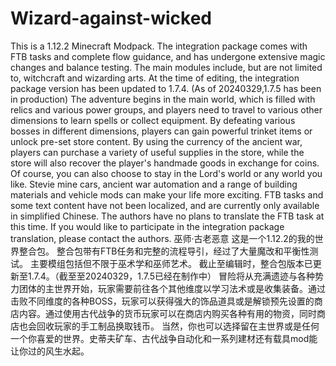 # Wizard-against-wicked
This is a 1.12.2 Minecraft Modpack.
The integration package comes with FTB tasks and complete flow guidance, and has undergone extensive magic changes and balance testing.
The main modules include, but are not limited to, witchcraft and wizarding arts.
At the time of editing, the integration package version has been updated to 1.7.4. (As of 20240329,1.7.5 has been in production)
The adventure begins in the main world, which is filled with relics and various power groups, and players need to travel to various other dimensions to learn spells or collect equipment. By defeating various bosses in different dimensions, players can gain powerful trinket items or unlock pre-set store content. By using the currency of the ancient war, players can purchase a variety of useful supplies in the store, while the store will also recover the player's handmade goods in exchange for coins.
Of course, you can also choose to stay in the Lord's world or any world you like. Stevie mine cars, ancient war automation and a range of building materials and vehicle mods can make your life more exciting.
FTB tasks and some text content have not been localized, and are currently only available in simplified Chinese.
The authors have no plans to translate the FTB task at this time. If you would like to participate in the integration package translation, please contact the authors.
巫师·古老恶意
这是一个1.12.2的我的世界整合包。
整合包带有FTB任务和完整的流程导引，经过了大量魔改和平衡性测试。
主要模组包括但不限于巫术学和巫师艺术。
截止至编辑时，整合包版本已更新至1.7.4。（截至至20240329，1.7.5已经在制作中）
冒险将从充满遗迹与各种势力团体的主世界开始，玩家需要前往各个其他维度以学习法术或是收集装备。通过击败不同维度的各种BOSS，玩家可以获得强大的饰品道具或是解锁预先设置的商店内容。通过使用古代战争的货币玩家可以在商店内购买各种有用的物资，同时商店也会回收玩家的手工制品换取钱币。
当然，你也可以选择留在主世界或是任何一个你喜爱的世界。史蒂夫矿车、古代战争自动化和一系列建材还有载具mod能让你过的风生水起。
